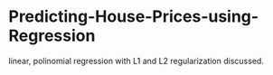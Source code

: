 # Predicting-House-Prices-using-Regression
linear, polinomial regression with L1 and L2 regularization discussed.

